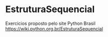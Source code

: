 # EstruturaSequencial

 Exercicios proposto pelo site Python Brasil
 https://wiki.python.org.br/EstruturaSequencial
